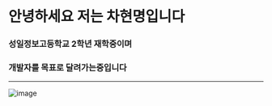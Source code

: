 # 안녕하세요 저는 차현명입니다
### 성일정보고등학교 2학년 재학중이며
### 개발자를 목표로 달려가는중입니다

---

![image](https://user-images.githubusercontent.com/107174136/172787768-33d9f6c6-ae2d-43fe-a00a-e4ee268bb7a2.png)

